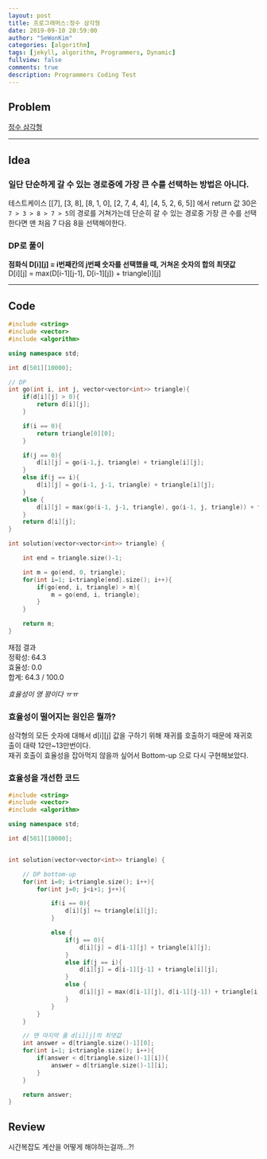 ```yaml
---
layout: post
title: 프로그래머스:정수 삼각형
date: 2019-09-10 20:59:00
author: "SeWonKim"
categories: [algorithm]
tags: [jekyll, algorithm, Programmers, Dynamic]
fullview: false
comments: true
description: Programmers Coding Test
---
```


## Problem

[정수 삼각형](https://programmers.co.kr/learn/courses/30/lessons/43105)

---

## Idea

### 일단 단순하게 갈 수 있는 경로중에 가장 큰 수를 선택하는 방법은 아니다.

테스트케이스 [[7], [3, 8], [8, 1, 0], [2, 7, 4, 4], [4, 5, 2, 6, 5]] 에서 return 값 30은
`7 > 3 > 8 > 7 > 5`의 경로를 거쳐가는데 단순히 갈 수 있는 경로중 가장 큰 수를 선택한다면 맨 처음 7 다음 8을 선택해야한다.

### DP로 풀이

**점화식 D[i][j] = i번째칸의 j번째 숫자를 선택했을 때, 거쳐온 숫자의 합의 최댓값**  
D[i][j] = max(D[i-1][j-1], D[i-1][j]) + triangle[i][j]

---

## Code

```cpp
#include <string>
#include <vector>
#include <algorithm>

using namespace std;

int d[501][10000];

// DP
int go(int i, int j, vector<vector<int>> triangle){
    if(d[i][j] > 0){
        return d[i][j];
    }

    if(i == 0){
        return triangle[0][0];
    }

    if(j == 0){
        d[i][j] = go(i-1,j, triangle) + triangle[i][j];
    }
    else if(j == i){
        d[i][j] = go(i-1, j-1, triangle) + triangle[i][j];
    }
    else {
        d[i][j] = max(go(i-1, j-1, triangle), go(i-1, j, triangle)) + triangle[i][j];
    }
    return d[i][j];
}

int solution(vector<vector<int>> triangle) {

    int end = triangle.size()-1;

    int m = go(end, 0, triangle);
    for(int i=1; i<triangle[end].size(); i++){
        if(go(end, i, triangle) > m){
            m = go(end, i, triangle);
        }
    }

    return m;
}
```

채점 결과  
정확성: 64.3  
효율성: 0.0  
합계: 64.3 / 100.0

_효율성이 영 꽝이다 ㅠㅠ_

### 효율성이 떨어지는 원인은 뭘까?

삼각형의 모든 숫자에 대해서 d[i][j] 값을 구하기 위해 재귀를 호출하기 때문에 재귀호출이 대략 12만~13만번이다.  
재귀 호출이 효율성을 잡아먹지 않을까 싶어서 Bottom-up 으로 다시 구현해보았다.

### 효율성을 개선한 코드

```cpp
#include <string>
#include <vector>
#include <algorithm>

using namespace std;

int d[501][10000];


int solution(vector<vector<int>> triangle) {

    // DP bottom-up
    for(int i=0; i<triangle.size(); i++){
        for(int j=0; j<i+1; j++){

            if(i == 0){
                d[i][j] += triangle[i][j];
            }

            else {
                if(j == 0){
                    d[i][j] = d[i-1][j] + triangle[i][j];
                }
                else if(j == i){
                    d[i][j] = d[i-1][j-1] + triangle[i][j];
                }
                else {
                    d[i][j] = max(d[i-1][j], d[i-1][j-1]) + triangle[i][j];
                }
            }
        }
    }

    // 맨 마지막 줄 d[i][j]의 최댓값
    int answer = d[triangle.size()-1][0];
    for(int i=1; i<triangle.size(); i++){
        if(answer < d[triangle.size()-1][i]){
            answer = d[triangle.size()-1][i];
        }
    }

    return answer;
}
```

## Review

시간복잡도 계산을 어떻게 해야하는걸까...?!
